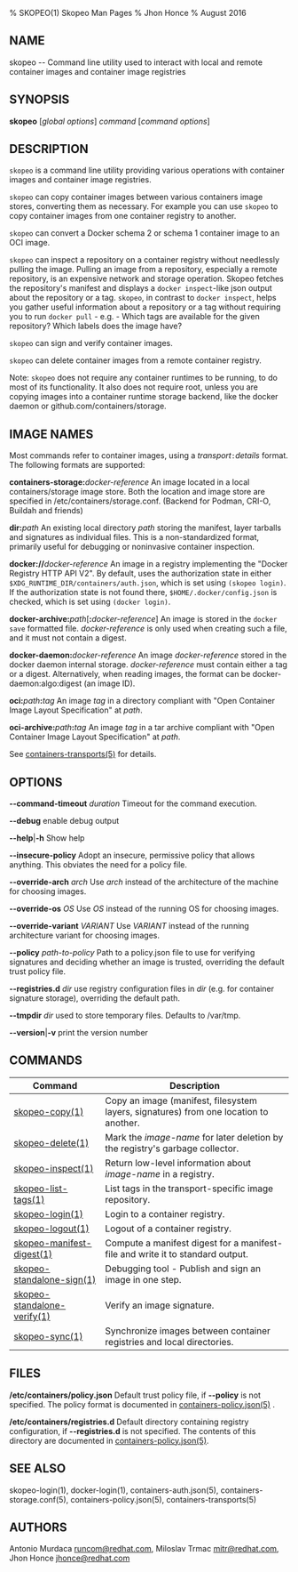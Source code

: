 % SKOPEO(1) Skopeo Man Pages
% Jhon Honce
% August 2016
## NAME
skopeo -- Command line utility used to interact with local and remote container images and container image registries

## SYNOPSIS
**skopeo** [_global options_] _command_ [_command options_]

## DESCRIPTION
`skopeo` is a command line utility providing various operations with container images and container image registries.

`skopeo` can copy container images between various containers image stores, converting them as necessary.  For example you can use `skopeo` to copy container images from one container registry to another.

`skopeo` can convert a Docker schema 2 or schema 1 container image to an OCI image.

`skopeo` can inspect a repository on a container registry without needlessly pulling the image. Pulling an image from a repository, especially a remote repository, is an expensive network and storage operation. Skopeo fetches the repository's manifest and displays a `docker inspect`-like json output about the repository or a tag. `skopeo`, in contrast to `docker inspect`, helps you gather useful information about a repository or a tag without requiring you to run `docker pull` - e.g. - Which tags are available for the given repository? Which labels does the image have?

`skopeo` can sign and verify container images.

`skopeo` can delete container images from a remote container registry.

Note: `skopeo` does not require any container runtimes to be running, to do most of
its functionality.  It also does not require root, unless you are copying images into a container runtime storage backend, like the docker daemon or github.com/containers/storage.

## IMAGE NAMES
Most commands refer to container images, using a _transport_`:`_details_ format. The following formats are supported:

  **containers-storage:**_docker-reference_
  An image located in a local containers/storage image store.  Both the location and image store are specified in /etc/containers/storage.conf. (Backend for Podman, CRI-O, Buildah and friends)

  **dir:**_path_
  An existing local directory _path_ storing the manifest, layer tarballs and signatures as individual files. This is a non-standardized format, primarily useful for debugging or noninvasive container inspection.

  **docker://**_docker-reference_
  An image in a registry implementing the "Docker Registry HTTP API V2". By default, uses the authorization state in either `$XDG_RUNTIME_DIR/containers/auth.json`, which is set using `(skopeo login)`. If the authorization state is not found there, `$HOME/.docker/config.json` is checked, which is set using `(docker login)`.

  **docker-archive:**_path_[**:**_docker-reference_]
  An image is stored in the `docker save` formatted file.  _docker-reference_ is only used when creating such a file, and it must not contain a digest.

  **docker-daemon:**_docker-reference_
  An image _docker-reference_ stored in the docker daemon internal storage.  _docker-reference_ must contain either a tag or a digest.  Alternatively, when reading images, the format can be docker-daemon:algo:digest (an image ID).

  **oci:**_path_**:**_tag_
  An image _tag_ in a directory compliant with "Open Container Image Layout Specification" at _path_.

  **oci-archive:**_path_**:**_tag_
  An image _tag_ in a tar archive compliant with "Open Container Image Layout Specification" at _path_.

See [containers-transports(5)](https://github.com/containers/image/blob/master/docs/containers-transports.5.md) for details.

## OPTIONS

  **--command-timeout** _duration_ Timeout for the command execution.

  **--debug** enable debug output

  **--help**|**-h** Show help

  **--insecure-policy** Adopt an insecure, permissive policy that allows anything. This obviates the need for a policy file.

  **--override-arch** _arch_ Use _arch_ instead of the architecture of the machine for choosing images.

  **--override-os** _OS_ Use _OS_ instead of the running OS for choosing images.

  **--override-variant** _VARIANT_ Use _VARIANT_ instead of the running architecture variant for choosing images.

  **--policy** _path-to-policy_ Path to a policy.json file to use for verifying signatures and deciding whether an image is trusted, overriding the default trust policy file.

  **--registries.d** _dir_ use registry configuration files in _dir_ (e.g. for container signature storage), overriding the default path.

  **--tmpdir** _dir_ used to store temporary files. Defaults to /var/tmp.

  **--version**|**-v** print the version number

## COMMANDS

| Command                                   | Description                                                                    |
| ----------------------------------------- | ------------------------------------------------------------------------------ |
| [skopeo-copy(1)](skopeo-copy.1.md)        | Copy an image (manifest, filesystem layers, signatures) from one location to another. |
| [skopeo-delete(1)](skopeo-delete.1.md)    | Mark the _image-name_ for later deletion by the registry's garbage collector.  |
| [skopeo-inspect(1)](skopeo-inspect.1.md)  | Return low-level information about _image-name_ in a registry.                 |
| [skopeo-list-tags(1)](skopeo-list-tags.1.md)  | List tags in the transport-specific image repository.                      |
| [skopeo-login(1)](skopeo-login.1.md)  | Login to a container registry. |
| [skopeo-logout(1)](skopeo-logout.1.md)  | Logout of a container registry. |
| [skopeo-manifest-digest(1)](skopeo-manifest-digest.1.md)    | Compute a manifest digest for a manifest-file and write it to standard output. |
| [skopeo-standalone-sign(1)](skopeo-standalone-sign.1.md)    | Debugging tool - Publish and sign an image in one step.      |
| [skopeo-standalone-verify(1)](skopeo-standalone-verify.1.md)| Verify an image signature.                                   |
| [skopeo-sync(1)](skopeo-sync.1.md)| Synchronize images between container registries and local directories.                 |

## FILES
  **/etc/containers/policy.json**
  Default trust policy file, if **--policy** is not specified.
  The policy format is documented in [containers-policy.json(5)](https://github.com/containers/image/blob/master/docs/containers-policy.json.5.md) .

  **/etc/containers/registries.d**
  Default directory containing registry configuration, if **--registries.d** is not specified.
  The contents of this directory are documented in [containers-policy.json(5)](https://github.com/containers/image/blob/master/docs/containers-policy.json.5.md).

## SEE ALSO
skopeo-login(1), docker-login(1), containers-auth.json(5), containers-storage.conf(5), containers-policy.json(5), containers-transports(5)

## AUTHORS

Antonio Murdaca <runcom@redhat.com>, Miloslav Trmac <mitr@redhat.com>, Jhon Honce <jhonce@redhat.com>
